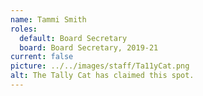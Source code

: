 ```yaml
---
name: Tammi Smith
roles:
  default: Board Secretary
  board: Board Secretary, 2019-21
current: false
picture: ../../images/staff/Ta11yCat.png
alt: The Tally Cat has claimed this spot.
---
```

